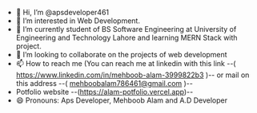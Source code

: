 - 👋 Hi, I’m @apsdeveloper461
- 👀 I’m interested in Web Development.
- 🌱 I’m currently student of BS Software Engineering at University of Engineering and Technology Lahore and learning MERN Stack with project.
- 💞️ I’m looking to collaborate on the projects of web development
- 📫 How to reach me (You can reach me at linkedin with this link --( https://www.linkedin.com/in/mehboob-alam-3999822b3 )-- or mail on this address --( mehboobalam786461@gmail.com )--
- Potfolio website --(https://alam-potfolio.vercel.app)--
- 😄 Pronouns: Aps Developer, Mehboob Alam and A.D Developer


<!---
apsdeveloper461/apsdeveloper461 is a ✨ special ✨ repository because its `README.md` (this file) appears on your GitHub profile.
You can click the Preview link to take a look at your changes.
--->
